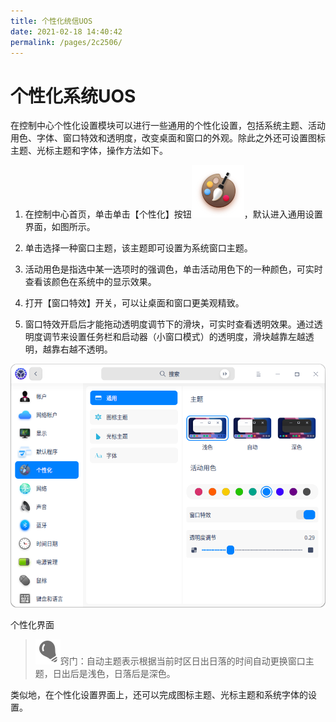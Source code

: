 ```yaml
---
title: 个性化统信UOS
date: 2021-02-18 14:40:42
permalink: /pages/2c2506/
---
```

# 个性化系统UOS

在控制中心个性化设置模块可以进行一些通用的个性化设置，包括系统主题、活动用色、字体、窗口特效和透明度，改变桌面和窗口的外观。除此之外还可设置图标主题、光标主题和字体，操作方法如下。

1. 在控制中心首页，单击单击【个性化】按钮![personalization_normal](fig/personalization_normal.svg)，默认进入通用设置界面，如图所示。

2. 单击选择一种窗口主题，该主题即可设置为系统窗口主题。

3. 活动用色是指选中某一选项时的强调色，单击活动用色下的一种颜色，可实时查看该颜色在系统中的显示效果。

4. 打开【窗口特效】开关，可以让桌面和窗口更美观精致。

5. 窗口特效开启后才能拖动透明度调节下的滑块，可实时查看透明效果。通过透明度调节来设置任务栏和启动器（小窗口模式）的透明度，滑块越靠左越透明，越靠右越不透明。

![img](fig/personalization.png) 

个性化界面

> ![tips](fig/tips.svg)窍门：自动主题表示根据当前时区日出日落的时间自动更换窗口主题，日出后是浅色，日落后是深色。

类似地，在个性化设置界面上，还可以完成图标主题、光标主题和系统字体的设置。